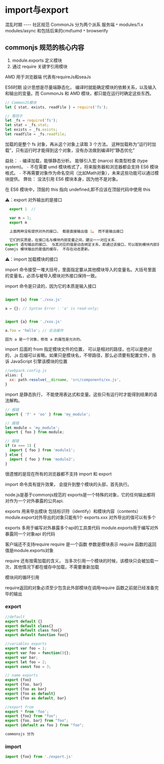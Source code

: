 # import与export

  混乱时期 ---- 社区规范
  CommonJs 分为两个派系  服务端
 `*`  modules/1.x   
     modules/async  和包括后来的cmd\umd
 `*` browserify

## commonjs 规范的核心内容

  1. module.exports 定义模块
  2. 通过 require 关键字引用模块


  AMD  用于浏览器端
  代表有requireJs和seaJs

  ES6时期
  设计思想是尽量端静态化， 编译时就能确定模块的依赖关系，以及输入和输出的变量。而 CommonJs 和 AMD 模块，都只能在运行时确定这些东西。

  ```js
  // CommonJS模块
  let { stat, exists, readFile } = require('fs');

  // 等同于
  let _fs = require('fs');
  let stat = _fs.stat;
  let exists = _fs.exists;
  let readfile = _fs.readfile;

  ```
  加载的是整个 fs 对象，再从这个对象上读取 3 个方法。 这种加载称为“运行时加载”，只有运行时才能得到这个对象，没有办法做到编译时“静态优化”


益处：
 `-` 编译加载，能够静态分析。 能够引入宏 (marco) 和类型检查 (type system)。
 `-` 不在需要 umd 模块格式了，将来服务器和浏览器都会支持 ES6 模块格式。
 `-` 不再需要对象作为命名空间（比如Math对象），未来这些功能可以通过模块提供。
弊处：
  没法引用 ES6 模块本身，因为他不是对象。


在 ES6 模块中，顶层的 this 指向 undefined,即不应该在顶层代码中使用 this

⚠️：export 对外输出的是接口

```js
  export 1  //

  var m = 1;
  export m

  上面两种没有提供对外的接口， 都是直接输出值 1。 而不是输出接口

  它们的实质是，在接口名与模块内部变量之间，建议一一对应关系.
export 语句输出的接口， 与其对应的值是动态绑定关系，即通过该接口，可以取到模块内部实时的值。
Commjs 模块输出的是值的缓存， 不存在动态更新。

```

⚠️：import 加载模块的接口

  import 命令接受一堆大括号，里面指定要从其他模块导入的变量名。大括号里面的变量名，必须与被导入模块对外接口保持一致。

  import 命令是只读的，因为它的本质是输入接口

```js

import {a} from './xxx.js'

a = {}; // Syntax Error : 'a' is read-only;


import {a} from './xxx.js'

a.foo = 'hello'; // 合法操作

因为 a 是一个对象，修改 a 的属性是允许的。

```

import 后面的 from 指定模块文件的位置， 可以是相对的路径，也可以是绝对的，.js 后缀可以省略。如果只是模块名，不带路径，那么必须要有配置文件，告诉 JavaScript 引擎该模块的位置

```js
//webpack.config.js
alias: {
  xx: path.resolve(__dirname, 'src/components/xx.js',
}

```
import 是静态执行， 不能使用表达式和变量。这些只有运行时才能得到结果的语法解构。
```js
// 报错
import { 'f' + 'oo' } from 'my_module';

// 报错
let module = 'my_module';
import { foo } from module;

// 报错
if (x === 1) {
  import { foo } from 'module1';
} else {
  import { foo } from 'module2';
}


```

很遗憾的是现在所有的浏览器都不支持 import 和 export

import 命令具有提升效果， 会提升到整个模块的头部，首先执行。


  node.js是基于commonjs规范的
  exports是一个特殊的对象，它的任何输出都将对作为一个对外暴露的公共api.

  exports 用来导出模块 包括标识符（identify）和模块内容（contents）
  module.export对外导出的对象只能有1个
  exports.xxx 对外导出的值可以有多个


  exports 多用于编写对外暴露多个api的工具类代码
  module.exports用于编写对外暴露同一个对象api 的代码

  客户端还不支持require
  require  是一个函数  参数是模块表示
  require 函数的返回值是module.exports对象

  require 还有按需加载的含义， 当多次引用一个模块的时候，该模块只会被加载一次，其他情况下都在缓存中加载，不需要重新加载


  模块间的循环引用

  require返回的对象必须至少包含此外部模块在调用require
  函数之前就已经准备完毕的输出



### export

```js
//default
export default {}
export default class{}
export default class foo{}
export default function foo{}
```

```js
//variables exports
export var foo = 1;
export var foo = function(){};
export var bar;
export let foo = 2;
export const foo = 3;

```

```js
// name exports
export {foo}
export {foo, bar}
export {foo as bar}
export {foo as default}
export {foo as default, bar}

```

```js
//export from
export * from 'foo';
export {foo} from "foo";
export {foo, bar} from "foo";
export {default as foo } from "foo";

```

```js
commonsjs 分为


```
### import

```js
import {foo} from './export.js'


```